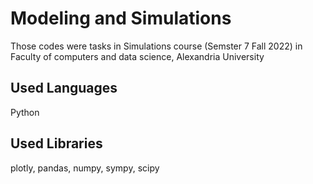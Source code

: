 # Modeling and Simulations 

Those codes were tasks in Simulations course (Semster 7 Fall 2022) in Faculty of computers and data science, Alexandria University

## Used Languages

Python

## Used Libraries

plotly, pandas, numpy, sympy, scipy
